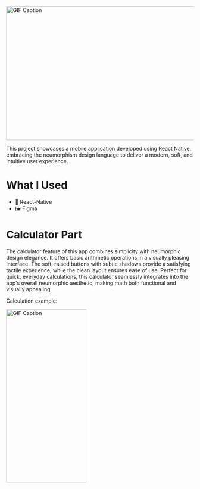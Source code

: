 <img src="https://github.com/YusuFKaan48/PixelWeather/assets/111217286/184c2f4c-71c6-45d6-8900-996a17c9b680" alt="GIF Caption" width="1024" height="360">

This project showcases a mobile application developed using React Native, embracing the neumorphism design language to deliver a modern, soft, and intuitive user experience.


# What I Used
* 🔨 React-Native
* 🖼️ Figma

# Calculator Part

The calculator feature of this app combines simplicity with neumorphic design elegance. It offers basic arithmetic operations in a visually pleasing interface. The soft, raised buttons with subtle shadows provide a satisfying tactile experience, while the clean layout ensures ease of use. Perfect for quick, everyday calculations, this calculator seamlessly integrates into the app's overall neumorphic aesthetic, making math both functional and visually appealing.

Calculation example:

<img src="https://github.com/user-attachments/assets/d3ab64f6-5128-47fc-a602-3703e7efa235" alt="GIF Caption" width="215" height="466">


